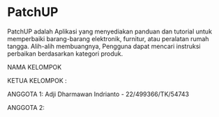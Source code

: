 # PatchUP
PatchUP adalah Aplikasi yang menyediakan panduan dan tutorial untuk memperbaiki barang-barang elektronik, furnitur, atau peralatan rumah tangga. Alih-alih membuangnya, Pengguna dapat mencari instruksi perbaikan berdasarkan kategori produk.

NAMA KELOMPOK

KETUA KELOMPOK :

ANGGOTA 1: Adji Dharmawan Indrianto - 22/499366/TK/54743

ANGGOTA 2:

